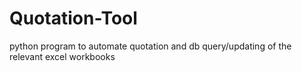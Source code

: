 # Quotation-Tool
python program to automate quotation and db query/updating of the relevant excel workbooks

